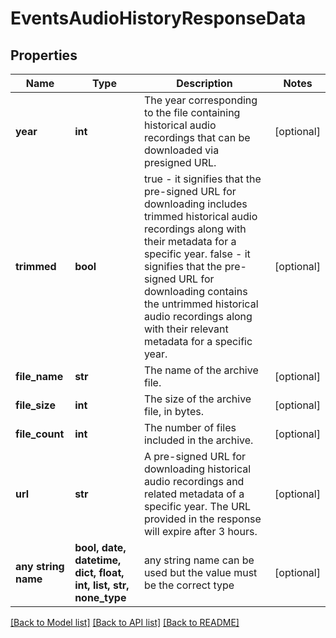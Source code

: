 # EventsAudioHistoryResponseData


## Properties
Name | Type | Description | Notes
------------ | ------------- | ------------- | -------------
**year** | **int** | The year corresponding to the file containing historical audio recordings that can be downloaded via presigned URL. | [optional] 
**trimmed** | **bool** | true - it signifies that the pre-signed URL for downloading includes trimmed historical audio recordings along with their metadata for a specific year.  false -  it signifies that the pre-signed URL for downloading contains the untrimmed historical audio recordings along with their relevant metadata for a specific year. | [optional] 
**file_name** | **str** | The name of the archive file. | [optional] 
**file_size** | **int** | The size of the archive file, in bytes. | [optional] 
**file_count** | **int** | The number of files included in the archive. | [optional] 
**url** | **str** | A pre-signed URL for downloading historical audio recordings and related metadata of a specific year. The URL provided in the response will expire after 3 hours. | [optional] 
**any string name** | **bool, date, datetime, dict, float, int, list, str, none_type** | any string name can be used but the value must be the correct type | [optional]

[[Back to Model list]](../README.md#documentation-for-models) [[Back to API list]](../README.md#documentation-for-api-endpoints) [[Back to README]](../README.md)


